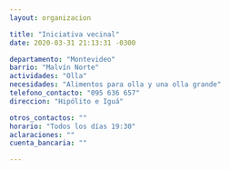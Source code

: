```yaml
---
layout: organizacion

title: "Iniciativa vecinal"
date: 2020-03-31 21:13:31 -0300

departamento: "Montevideo"
barrio: "Malvín Norte"
actividades: "Olla"
necesidades: "Alimentos para olla y una olla grande"
telefono_contacto: "095 636 657"
direccion: "Hipólito e Iguá"

otros_contactos: ""
horario: "Todos los días 19:30"
aclaraciones: ""
cuenta_bancaria: ""

---
```

